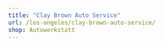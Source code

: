 ```yaml
---
title: "Clay Brown Auto Service"
url: /los-angeles/clay-brown-auto-service/
shop: Autowerkstatt
---
```


